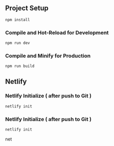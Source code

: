 

## Project Setup

```sh
npm install
```

### Compile and Hot-Reload for Development

```sh
npm run dev
```

### Compile and Minify for Production

```sh
npm run build
```

## Netlify 

### Netlify Initialize ( after push to Git )
```sh
netlify init
```

### Netlify Initialize ( after push to Git )
```sh
netlify init
```

net
